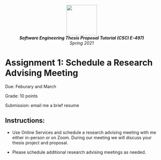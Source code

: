 <p align="center">
  <img width="100" height="100" src="https://upload.wikimedia.org/wikipedia/en/8/89/ExtensionFlag.png">
   <br/>
  <em><b>Software Engineering Thesis Proposal Tutorial (CSCI E-497)</b></em>
      <br/>
  <em>Spring 2021</em>
</p>





# Assignment 1:  Schedule a Research Advising Meeting


Due: Feburary and March

Grade: 10 points

Submission: email me a brief resume



## Instructions: 

- Use Online Services and schedule a research advising meeting with me either in-person or on Zoom.  During our meeting we will discuss your thesis project and proposal. 

- Please schedule additional research advising meetings as needed.

  

 

